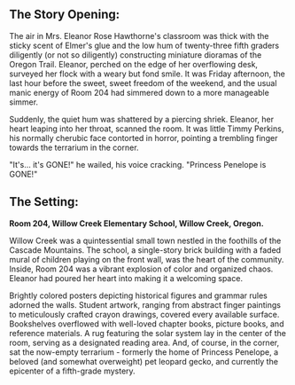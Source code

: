 ## The Story Opening:

The air in Mrs. Eleanor Rose Hawthorne's classroom was thick with the sticky scent of Elmer's glue and the low hum of twenty-three fifth graders diligently (or not so diligently) constructing miniature dioramas of the Oregon Trail. Eleanor, perched on the edge of her overflowing desk, surveyed her flock with a weary but fond smile. It was Friday afternoon, the last hour before the sweet, sweet freedom of the weekend, and the usual manic energy of Room 204 had simmered down to a more manageable simmer.

Suddenly, the quiet hum was shattered by a piercing shriek. Eleanor, her heart leaping into her throat, scanned the room. It was little Timmy Perkins, his normally cherubic face contorted in horror, pointing a trembling finger towards the terrarium in the corner.

"It's... it's GONE!" he wailed, his voice cracking. "Princess Penelope is GONE!"

## The Setting:

**Room 204, Willow Creek Elementary School, Willow Creek, Oregon.**

Willow Creek was a quintessential small town nestled in the foothills of the Cascade Mountains. The school, a single-story brick building with a faded mural of children playing on the front wall, was the heart of the community. Inside, Room 204 was a vibrant explosion of color and organized chaos. Eleanor had poured her heart into making it a welcoming space.

Brightly colored posters depicting historical figures and grammar rules adorned the walls. Student artwork, ranging from abstract finger paintings to meticulously crafted crayon drawings, covered every available surface. Bookshelves overflowed with well-loved chapter books, picture books, and reference materials. A rug featuring the solar system lay in the center of the room, serving as a designated reading area. And, of course, in the corner, sat the now-empty terrarium - formerly the home of Princess Penelope, a beloved (and somewhat overweight) pet leopard gecko, and currently the epicenter of a fifth-grade mystery.
